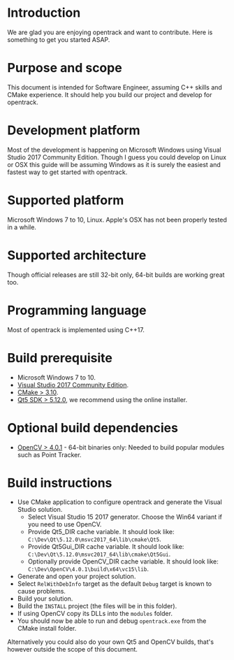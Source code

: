 # Introduction
We are glad you are enjoying opentrack and want to contribute. Here is something to get you started ASAP.

# Purpose and scope
This document is intended for Software Engineer, assuming C++ skills and CMake experience. It should help you build our project and develop for opentrack.

# Development platform
Most of the development is happening on Microsoft Windows using Visual Studio 2017 Community Edition.
Though I guess you could develop on Linux or OSX this guide will be assuming Windows as it is surely the easiest and fastest way to get started with opentrack.

# Supported platform
Microsoft Windows 7 to 10, Linux. Apple's OSX has not been properly tested in a while.

# Supported architecture
Though official releases are still 32-bit only, 64-bit builds are working great too.

# Programming language
Most of opentrack is implemented using C++17.

#  Build prerequisite
* Microsoft Windows 7 to 10.
* [Visual Studio 2017 Community Edition](https://visualstudio.microsoft.com/downloads/).
* [CMake > 3.10](https://cmake.org/download/).
* [Qt5 SDK > 5.12.0](https://www.qt.io/download-qt-installer), we recommend using the online installer.

# Optional build dependencies
* [OpenCV > 4.0.1](https://opencv.org/releases.html) - 64-bit binaries only: Needed to build popular modules such as Point Tracker.

# Build instructions
* Use CMake application to configure opentrack and generate the Visual Studio solution.
    * Select Visual Studio 15 2017 generator. Choose the Win64 variant if you need to use OpenCV.
    * Provide Qt5_DIR cache variable. It should look like: `C:\Dev\Qt\5.12.0\msvc2017_64\lib\cmake\Qt5`.
    * Provide Qt5Gui_DIR cache variable. It should look like: `C:\Dev\Qt\5.12.0\msvc2017_64\lib\cmake\Qt5Gui`.
    * Optionally provide OpenCV_DIR cache variable. It should look like: `C:\Dev\OpenCV\4.0.1\build\x64\vc15\lib`.
* Generate and open your project solution.
* Select `RelWithDebInfo` target as the default `Debug` target is known to cause problems.
* Build your solution.
* Build the `INSTALL` project (the files will be in this folder).
* If using OpenCV copy its DLLs into the `modules` folder.
* You should now be able to run and debug `opentrack.exe` from the CMake install folder.

Alternatively you could also do your own Qt5 and OpenCV builds, that's however outside the scope of this document. 